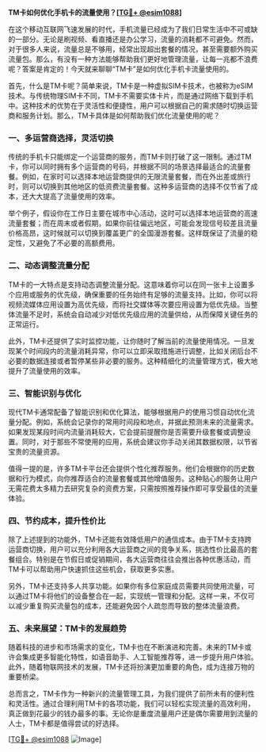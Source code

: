 **TM卡如何优化手机卡的流量使用？[[TG💪+ @esim1088](https://t.me/s/esim1088)]**

在这个移动互联网飞速发展的时代，手机流量已经成为了我们日常生活中不可或缺的一部分。无论是刷视频、看直播还是办公学习，流量的消耗都不可避免。然而，对于很多人来说，流量总是不够用，经常出现超出套餐的情况，甚至需要额外购买流量包。那么，有没有一种方法能够帮助我们更好地管理流量，让每一兆都不浪费呢？答案是肯定的！今天就来聊聊“TM卡”是如何优化手机卡流量使用的。

首先，什么是TM卡呢？简单来说，TM卡是一种虚拟SIM卡技术，也被称为eSIM技术。与传统物理SIM卡不同，TM卡不需要实体卡片，而是通过网络下载到手机中。这种技术的优势在于灵活性和便捷性，用户可以根据自己的需求随时切换运营商和服务计划。那么，TM卡具体是如何帮助我们优化流量使用的呢？

### 一、多运营商选择，灵活切换

传统的手机卡只能绑定一个运营商的服务，而TM卡则打破了这一限制。通过TM卡，你可以同时拥有多个运营商的号码，并根据不同的场景选择最适合的流量套餐。例如，在家时可以选择本地运营商提供的无限流量套餐，而在外出差或旅行时，则可以切换到其他地区的低资费流量套餐。这种多运营商的选择不仅节省了成本，还大大提高了流量使用的效率。

举个例子，假设你在工作日主要在城市中心活动，这时可以选择本地运营商的高速流量套餐；而在周末或者假期，如果你前往偏远地区，可能会发现信号较差且流量价格高昂，这时候就可以切换到覆盖更广的全国漫游套餐。这样既保证了流量的稳定性，又避免了不必要的高额费用。

### 二、动态调整流量分配

TM卡的一大特点是支持动态调整流量分配。这意味着你可以在同一张卡上设置多个应用或服务的优先级，确保重要的任务始终有足够的流量支持。比如，你可以将视频流媒体应用设置为高优先级，而将社交媒体等次要应用设置为低优先级。当整体流量不足时，系统会自动减少对低优先级应用的流量供给，从而保障关键任务的正常运行。

此外，TM卡还提供了实时监控功能，让你随时了解当前的流量使用情况。一旦发现某个时间段内的流量消耗异常，你可以立即采取措施进行调整，比如关闭后台不必要的数据连接或者暂停某些非必要的服务。这种精细化的流量管理方式，极大地提升了流量使用的效率。

### 三、智能识别与优化

现代TM卡通常配备了智能识别和优化算法，能够根据用户的使用习惯自动优化流量分配。例如，系统会记录你的常用时间段和地点，并据此预测未来的流量需求。如果发现某段时间内流量消耗较大，它会提前提醒你是否需要升级套餐或调整设置。同时，对于那些不常使用的应用，系统会建议你手动关闭其数据权限，以节省宝贵的流量资源。

值得一提的是，许多TM卡平台还会提供个性化推荐服务。他们会根据你的历史数据和行为模式，向你推荐适合的流量套餐或其他增值服务。这种贴心的服务让用户无需花费太多精力去研究复杂的资费方案，只需按照推荐操作即可享受最佳的流量体验。

### 四、节约成本，提升性价比

除了上述提到的功能外，TM卡还能有效降低用户的通信成本。由于TM卡支持跨运营商切换，用户可以充分利用各大运营商之间的竞争关系，挑选性价比最高的套餐组合。特别是在节假日或促销期间，各大运营商往往会推出各种优惠活动，而TM卡可以帮助用户快速抓住这些机会，获取更多实惠。

另外，TM卡还支持多人共享功能。如果你有多位家庭成员需要共同使用流量，可以通过TM卡将他们的设备整合在一起，实现统一管理和分配。这样一来，不仅可以减少重复购买流量包的成本，还能避免因个人疏忽而导致的整体流量浪费。

### 五、未来展望：TM卡的发展趋势

随着科技的进步和市场需求的变化，TM卡也在不断演进和完善。未来的TM卡或许会集成更多智能化特性，如语音助手、人工智能推荐等，进一步提升用户体验。此外，随着物联网技术的发展，TM卡还将扮演更加重要的角色，成为连接万物的重要桥梁。

总而言之，TM卡作为一种新兴的流量管理工具，为我们提供了前所未有的便利性和灵活性。通过合理利用TM卡的各项功能，我们可以轻松实现流量的高效利用，真正做到花最少的钱办最多的事。无论你是重度流量用户还是偶尔需要用到流量的人士，TM卡都是值得尝试的好选择。

[[TG💪+ @esim1088](https://t.me/s/esim1088) ![Image](https://i.postimg.cc/4NQfJmqS/Snipaste-2025-05-13-00-14-12.png)]